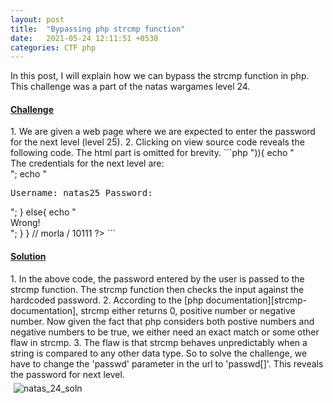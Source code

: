 ```yaml
---
layout: post
title:  "Bypassing php strcmp function"
date:   2021-05-24 12:11:51 +0530
categories: CTF php
---
```

<style type="text/css">
  img {
    padding: 5px;
    display: block;
  }
</style>
In this post, I will explain how we can bypass the strcmp function in php. This challenge was a part of the natas wargames level 24.

<h4><u>Challenge</u></h4>
1. We are given a web page where we are expected to enter the password for the next level (level 25).
2. Clicking on view source code reveals the following code. The html part is omitted for brevity.
```php
<?php
    if(array_key_exists("passwd",$_REQUEST)){
        if(!strcmp($_REQUEST["passwd"],"<censored>")){
            echo "<br>The credentials for the next level are:<br>";
            echo "<pre>Username: natas25 Password: <censored></pre>";
        }
        else{
            echo "<br>Wrong!<br>";
        }
    }
    // morla / 10111
?>  
```

<h4><u>Solution</u></h4>
1. In the above code, the password entered by the user is passed to the strcmp function. The strcmp function then checks the input against the hardcoded password.  
2. According to the [php documentation][strcmp-documentation], strcmp either returns 0, positive number or negative number. Now given the fact that php considers both postive numbers and negative numbers to be true, we either need an exact match or some other flaw in strcmp.
3. The flaw is that strcmp behaves unpredictably when a string is compared to any other data type. So to solve the challenge, we have to change the 'passwd' parameter in the url to 'passwd[]'. This reveals the password for next level.
<img src="{{ site.baseurl }}/assets/images/2_1_solution.png" alt="natas_24_soln">

[strcmp-documentation]: https://www.php.net/manual/en/function.strcmp.php

